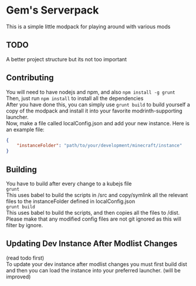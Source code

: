 # Gem's Serverpack
This is a simple little modpack for playing around with various mods
## TODO
A better project structure but its not too important
## Contributing
You will need to have nodejs and npm, and also `npm install -g grunt`<br>
Then, just run `npm install` to install all the dependencies<br>
After you have done this, you can simply use `grunt build` to build yourself a 
copy of the modpack and install it into your favorite modrinth-supporting launcher.<br>
Now, make a file called localConfig.json and add your new instance. Here is an example file:
```json
{
    "instanceFolder": "path/to/your/development/minecraft/instance"
}
```
## Building
You have to build after every change to a kubejs file<br>
`grunt` <br>
This uses babel to build the scripts in /src and copy/symlink all the relevant files
to the instanceFolder defined in localConfig.json<br>
`grunt build` <br>
This uses babel to build the scripts, and then copies all the files to /dist.
Please make that any modified config files are not git ignored as this will filter by ignore.
## Updating Dev Instance After Modlist Changes
(read todo first)<br>
To update your dev instance after modlist changes you must first build dist and
then you can load the instance into your preferred launcher. (will be improved)
